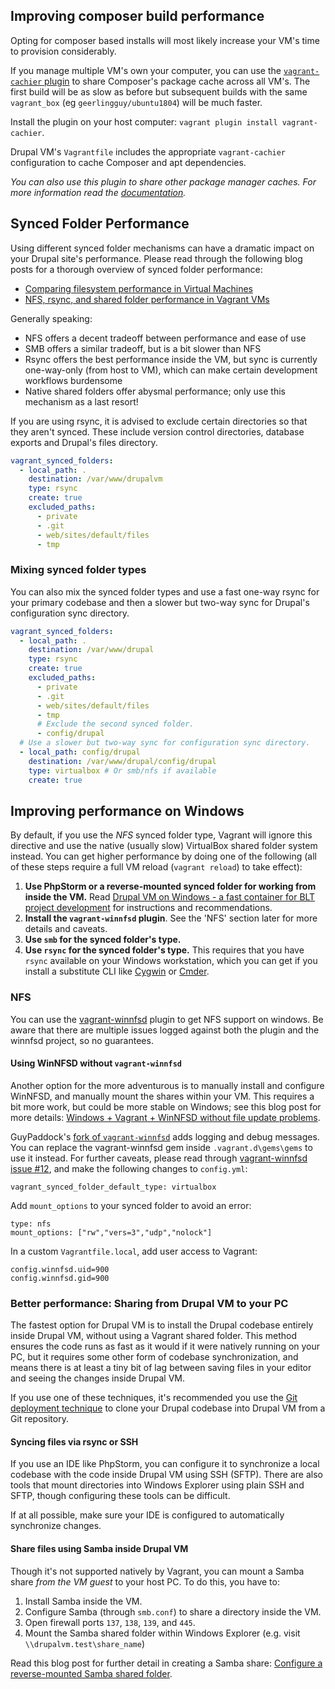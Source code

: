 ## Improving composer build performance

Opting for composer based installs will most likely increase your VM's time to provision considerably.

If you manage multiple VM's own your computer, you can use the [`vagrant-cachier` plugin](http://fgrehm.viewdocs.io/vagrant-cachier/) to share Composer's package cache across all VM's. The first build will be as slow as before but subsequent builds with the same `vagrant_box` (eg `geerlingguy/ubuntu1804`) will be much faster.

Install the plugin on your host computer: `vagrant plugin install vagrant-cachier`.

Drupal VM's `Vagrantfile` includes the appropriate `vagrant-cachier` configuration to cache Composer and apt dependencies.

_You can also use this plugin to share other package manager caches. For more information read the [documentation](http://fgrehm.viewdocs.io/vagrant-cachier/usage/)._

## Synced Folder Performance

Using different synced folder mechanisms can have a dramatic impact on your Drupal site's performance. Please read through the following blog posts for a thorough overview of synced folder performance:

  - [Comparing filesystem performance in Virtual Machines](http://mitchellh.com/comparing-filesystem-performance-in-virtual-machines)
  - [NFS, rsync, and shared folder performance in Vagrant VMs](http://www.jeffgeerling.com/blogs/jeff-geerling/nfs-rsync-and-shared-folder)

Generally speaking:

  - NFS offers a decent tradeoff between performance and ease of use
  - SMB offers a similar tradeoff, but is a bit slower than NFS
  - Rsync offers the best performance inside the VM, but sync is currently one-way-only (from host to VM), which can make certain development workflows burdensome
  - Native shared folders offer abysmal performance; only use this mechanism as a last resort!

If you are using rsync, it is advised to exclude certain directories so that they aren't synced. These include version control directories, database exports and Drupal's files directory.

```yaml
vagrant_synced_folders:
  - local_path: .
    destination: /var/www/drupalvm
    type: rsync
    create: true
    excluded_paths:
      - private
      - .git
      - web/sites/default/files
      - tmp
```

### Mixing synced folder types

You can also mix the synced folder types and use a fast one-way rsync for your primary codebase and then a slower but two-way sync for Drupal's configuration sync directory.

```yaml
vagrant_synced_folders:
  - local_path: .
    destination: /var/www/drupal
    type: rsync
    create: true
    excluded_paths:
      - private
      - .git
      - web/sites/default/files
      - tmp
      # Exclude the second synced folder.
      - config/drupal
  # Use a slower but two-way sync for configuration sync directory.
  - local_path: config/drupal
    destination: /var/www/drupal/config/drupal
    type: virtualbox # Or smb/nfs if available
    create: true
```

## Improving performance on Windows

By default, if you use the _NFS_ synced folder type, Vagrant will ignore this directive and use the native (usually slow) VirtualBox shared folder system instead. You can get higher performance by doing one of the following (all of these steps require a full VM reload (`vagrant reload`) to take effect):

  1. **Use PhpStorm or a reverse-mounted synced folder for working from inside the VM.** Read [Drupal VM on Windows - a fast container for BLT project development](https://www.jeffgeerling.com/blog/2017/drupal-vm-on-windows-fast-container-blt-project-development) for instructions and recommendations.
  1. **Install the `vagrant-winnfsd` plugin**. See the 'NFS' section later for more details and caveats.
  1. **Use `smb` for the synced folder's type.**
  1. **Use `rsync` for the synced folder's type.** This requires that you have `rsync` available on your Windows workstation, which you can get if you install a substitute CLI like [Cygwin](https://www.cygwin.com/) or [Cmder](http://cmder.net/).

### NFS

You can use the [vagrant-winnfsd](https://github.com/GM-Alex/vagrant-winnfsd) plugin to get NFS support on windows. Be aware that there are multiple issues logged against both the plugin and the winnfsd project, so no guarantees.

#### Using WinNFSD without `vagrant-winnfsd`

Another option for the more adventurous is to manually install and configure WinNFSD, and manually mount the shares within your VM. This requires a bit more work, but could be more stable on Windows; see this blog post for more details: [Windows + Vagrant + WinNFSD without file update problems](https://hollyit.net/blog/windowsvagrantwinnfsd-without-file-update-problems).

GuyPaddock's [fork of `vagrant-winnfsd`](https://github.com/GuyPaddock/vagrant-winnfsd) adds logging and debug messages. You can replace the vagrant-winnfsd gem inside `.vagrant.d\gems\gems` to use it instead. For further caveats, please read through [vagrant-winnfsd issue #12](https://github.com/winnfsd/vagrant-winnfsd/issues/12#issuecomment-78195957), and make the following changes to `config.yml`:

    vagrant_synced_folder_default_type: virtualbox

Add `mount_options` to your synced folder to avoid an error:

    type: nfs
    mount_options: ["rw","vers=3","udp","nolock"]

In a custom `Vagrantfile.local`, add user access to Vagrant:

    config.winnfsd.uid=900
    config.winnfsd.gid=900

### Better performance: Sharing from Drupal VM to your PC

The fastest option for Drupal VM is to install the Drupal codebase entirely inside Drupal VM, without using a Vagrant shared folder. This method ensures the code runs as fast as it would if it were natively running on your PC, but it requires some other form of codebase synchronization, and means there is at least a tiny bit of lag between saving files in your editor and seeing the changes inside Drupal VM.

If you use one of these techniques, it's recommended you use the [Git deployment technique](../deployment/git.md) to clone your Drupal codebase into Drupal VM from a Git repository.

#### Syncing files via rsync or SSH

If you use an IDE like PhpStorm, you can configure it to synchronize a local codebase with the code inside Drupal VM using SSH (SFTP). There are also tools that mount directories into Windows Explorer using plain SSH and SFTP, though configuring these tools can be difficult.

If at all possible, make sure your IDE is configured to automatically synchronize changes.

#### Share files using Samba inside Drupal VM

Though it's not supported natively by Vagrant, you can mount a Samba share _from the VM guest_ to your host PC. To do this, you have to:

  1. Install Samba inside the VM.
  2. Configure Samba (through `smb.conf`) to share a directory inside the VM.
  3. Open firewall ports `137`, `138`, `139`, and `445`.
  4. Mount the Samba shared folder within Windows Explorer (e.g. visit `\\drupalvm.test\share_name`)

Read this blog post for further detail in creating a Samba share: [Configure a reverse-mounted Samba shared folder](https://www.jeffgeerling.com/blog/2017/drupal-vm-on-windows-fast-container-blt-project-development#reverse-share).
